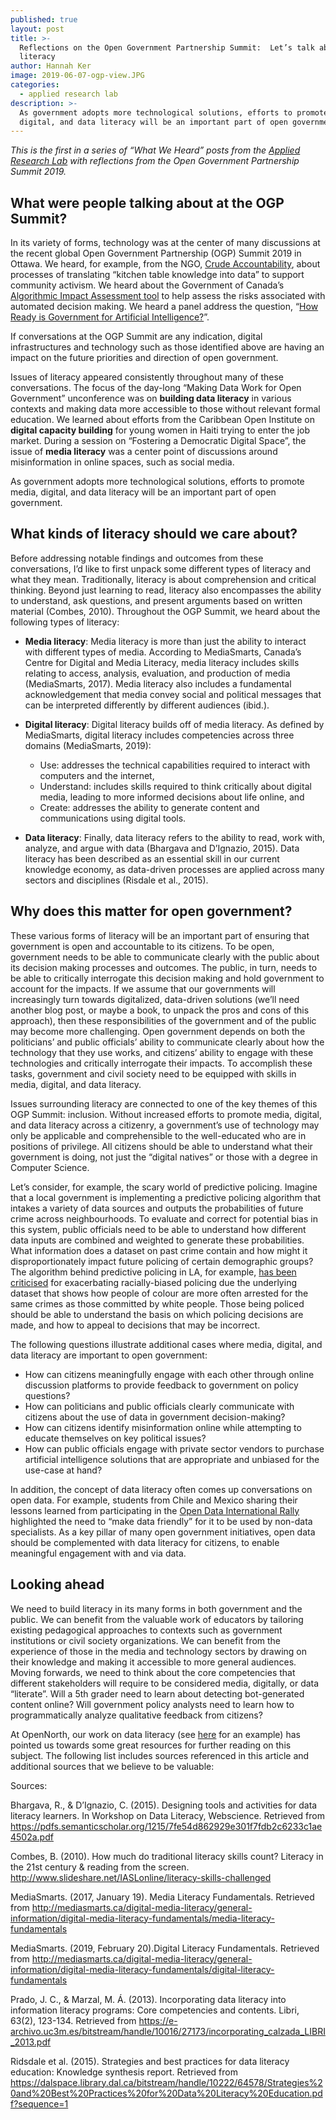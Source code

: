 ```yaml
---
published: true
layout: post
title: >-
  Reflections on the Open Government Partnership Summit:  Let’s talk about
  literacy
author: Hannah Ker
image: 2019-06-07-ogp-view.JPG
categories:
  - applied research lab
description: >-
  As government adopts more technological solutions, efforts to promote media,
  digital, and data literacy will be an important part of open government.
---
```

_This is the first in a series of “What We Heard” posts from the [Applied Research Lab](https://www.opennorth.ca/applied-research-lab/) with reflections from the Open Government Partnership Summit 2019._

## What were people talking about at the OGP Summit?

In its variety of forms, technology was at the center of many discussions at the recent global Open Government Partnership (OGP) Summit 2019 in Ottawa. We heard, for example, from the NGO, [Crude Accountability](http://crudeaccountability.org/), about processes of translating “kitchen table knowledge into data” to support community activism. We heard about the Government of Canada’s [Algorithmic Impact Assessment tool](https://open.canada.ca/data/en/dataset/748a97fb-6714-41ef-9fb8-637a0b8e0da1) to help assess the risks associated with automated decision making. We heard a panel address the question, “[How Ready is Government for Artificial Intelligence?](https://ogpsummit.org/en/summit-program/agenda/session/?Session=1358)”.

If conversations at the OGP Summit are any indication, digital infrastructures and technology such as those identified above are having an impact on the future priorities and direction of open government.  

Issues of literacy appeared consistently throughout many of these conversations. The focus of the day-long “Making Data Work for Open Government” unconference was on **building data literacy** in various contexts and making data more accessible to those without relevant formal education. We learned about efforts from the Caribbean Open Institute on **digital capacity building** for young women in Haiti trying to enter the job market. During a session on “Fostering a Democratic Digital Space”, the issue of **media literacy** was a center point of discussions around misinformation in online spaces, such as social media.

As government adopts more technological solutions, efforts to promote media, digital, and data literacy will be an important part of open government. 

## What kinds of literacy should we care about?

Before addressing notable findings and outcomes from these conversations, I’d like to first unpack some different types of literacy and what they mean. Traditionally, literacy is about comprehension and critical thinking. Beyond just learning to read, literacy also encompasses the ability to understand, ask questions, and present arguments based on written material (Combes, 2010). Throughout the OGP Summit, we heard about the following types of literacy: 

+ **Media literacy**: Media literacy is more than just the ability to interact with different types of media. According to MediaSmarts, Canada’s Centre for Digital and Media Literacy, media literacy includes skills relating to access, analysis, evaluation, and production of media (MediaSmarts, 2017). Media literacy also includes a fundamental acknowledgement that media convey social and political messages that can be interpreted differently by different audiences (ibid.).


+ **Digital literacy**: Digital literacy builds off of media literacy. As defined by MediaSmarts, digital literacy includes competencies across three domains (MediaSmarts, 2019): 
	+ Use: addresses the technical capabilities required to interact with computers and the internet, 
	+ Understand: includes skills required to think critically about digital media, leading to more informed decisions about life online, and 
	+ Create: addresses the ability to generate content and communications using digital tools.


+ **Data literacy**: Finally, data literacy refers to the ability to read, work with, analyze, and argue with data (Bhargava and D’Ignazio, 2015). Data literacy has been described as an essential skill in our current knowledge economy, as data-driven processes are applied across many sectors and disciplines (Risdale et al., 2015). 

## Why does this matter for open government?

These various forms of literacy will be an important part of ensuring that government is open and accountable to its citizens. To be open, government needs to be able to communicate clearly with the public about its decision making processes and outcomes. The public, in turn, needs to be able to critically interrogate this decision making and hold government to account for the impacts. If we assume that our governments will increasingly turn towards digitalized, data-driven solutions (we’ll need another blog post, or maybe a book, to unpack the pros and cons of this approach), then these responsibilities of the government and of the public may become more challenging. Open government depends on both the politicians’ and public officials’ ability to communicate clearly about how the technology that they use works, and citizens’ ability to engage with these technologies and critically interrogate their impacts. To accomplish these tasks, government and civil society need to be equipped with skills in media, digital, and data literacy. 

Issues surrounding literacy are connected to one of the key themes of this OGP Summit: inclusion. Without increased efforts to promote media, digital, and data literacy across a citizenry, a government’s use of technology may only be applicable and comprehensible to the well-educated who are in positions of privilege. All citizens should be able to understand what their government is doing, not just the “digital natives” or those with a degree in Computer Science. 

Let’s consider, for example, the scary world of predictive policing. Imagine that a local government is implementing a predictive policing algorithm that intakes a variety of data sources and outputs the probabilities of future crime across neighbourhoods. To evaluate and correct for potential bias in this system, public officials need to be able to understand how different data inputs are combined and weighted to generate these probabilities. What information does a dataset on past crime contain and how might it disproportionately impact future policing of certain demographic groups? The algorithm behind predictive policing in LA, for example, [has been criticised](https://www.latimes.com/opinion/editorials/la-ed-lapd-predictive-policing-20190316-story.html) for exacerbating racially-biased policing due the underlying dataset that shows how people of colour are more often arrested for the same crimes as those committed by white people. Those being policed should be able to understand the basis on which policing decisions are made, and how to appeal to decisions that may be incorrect.  

The following questions illustrate additional cases where media, digital, and data literacy are important to open government: 

+ How can citizens meaningfully engage with each other through online discussion platforms to provide feedback to government on policy questions? 
+ How can politicians and public officials clearly communicate with citizens about the use of data in government decision-making? 
+ How can citizens identify misinformation online while attempting to educate themselves on key political issues? 
+ How can public officials engage with private sector vendors to purchase artificial intelligence solutions that are appropriate and unbiased for the use-case at hand? 

In addition, the concept of data literacy often comes up conversations on open data. For example, students from Chile and Mexico sharing their lessons learned from participating in the [Open Data International Rally](http://www.fiscaltransparency.net/use/dataonthestreets-international-rally/) highlighted the need to “make data friendly” for it to be used by non-data specialists. As a key pillar of many open government initiatives, open data should be complemented with data literacy for citizens, to enable meaningful engagement with and via data.

## Looking ahead

We need to build literacy in its many forms in both government and the public. We can benefit from the valuable work of educators by tailoring existing pedagogical approaches to contexts such as government institutions or civil society organizations. We can benefit from the experience of those in the media and technology sectors by drawing on their knowledge and making it accessible to more general audiences. Moving forwards, we need to think about the core competencies that different stakeholders will require to be considered media, digitally, or data “literate”. Will a 5th grader need to learn about detecting bot-generated content online? Will government policy analysts need to learn how to programmatically analyze qualitative feedback from citizens? 

At OpenNorth, our work on data literacy (see [here](https://www.opennorth.ca/2019/06/03/what-we-re-up-to-data-literacy-and-public-consultations) for an example) has pointed us towards some great resources for further reading on this subject. The following list includes sources referenced in this article and additional sources that we believe to be valuable: 

Sources: 

Bhargava, R., & D’Ignazio, C. (2015). Designing tools and activities for data literacy learners. In Workshop on Data Literacy, Webscience. Retrieved from https://pdfs.semanticscholar.org/1215/7fe54d862929e301f7fdb2c6233c1ae4502a.pdf

Combes, B. (2010). How much do traditional literacy skills count? Literacy in the 21st century & reading from the screen. http://www.slideshare.net/IASLonline/literacy-skills-challenged

MediaSmarts. (2017, January 19). Media Literacy Fundamentals. Retrieved from http://mediasmarts.ca/digital-media-literacy/general-information/digital-media-literacy-fundamentals/media-literacy-fundamentals

MediaSmarts. (2019, February 20).Digital Literacy Fundamentals. Retrieved from http://mediasmarts.ca/digital-media-literacy/general-information/digital-media-literacy-fundamentals/digital-literacy-fundamentals

Prado, J. C., & Marzal, M. Á. (2013). Incorporating data literacy into information literacy programs: Core competencies and contents. Libri, 63(2), 123-134. Retrieved from https://e-archivo.uc3m.es/bitstream/handle/10016/27173/incorporating_calzada_LIBRI_2013.pdf

Ridsdale et al. (2015). Strategies and best practices for data literacy education: Knowledge synthesis report. Retrieved from https://dalspace.library.dal.ca/bitstream/handle/10222/64578/Strategies%20and%20Best%20Practices%20for%20Data%20Literacy%20Education.pdf?sequence=1
